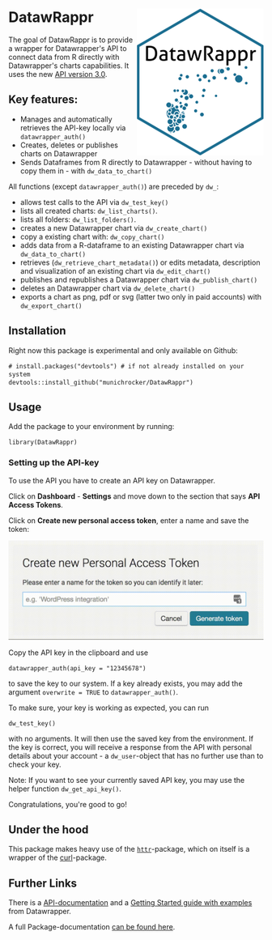 # DatawRappr <img src="man/figures/logo.png" align="right" />

The goal of DatawRappr is to provide a wrapper for Datawrapper's API to connect data from R directly with Datawrapper's charts capabilities. It uses the new [API version 3.0](https://developer.datawrapper.de/v3.0/docs).

## Key features:

* Manages and automatically retrieves the API-key locally via `datawrapper_auth()`
* Creates, deletes or publishes charts on Datawrapper
* Sends Dataframes from R directly to Datawrapper - without having to copy them in - with `dw_data_to_chart()`

All functions (except `datawrapper_auth()`) are preceded by `dw_`:

* allows test calls to the API via `dw_test_key()`
* lists all created charts: `dw_list_charts()`.
* lists all folders: `dw_list_folders()`.
* creates a new Datawrapper chart via `dw_create_chart()`
* copy a existing chart with: `dw_copy_chart()`
* adds data from a R-dataframe to an existing Datawrapper chart via `dw_data_to_chart()`
* retrieves (`dw_retrieve_chart_metadata()`) or edits metadata, description and visualization of an existing chart via `dw_edit_chart()`
* publishes and republishes a Datawrapper chart via `dw_publish_chart()`
* deletes an Datawrapper chart via `dw_delete_chart()`
* exports a chart as png, pdf or svg (latter two only in paid accounts) with `dw_export_chart()`

## Installation

Right now this package is experimental and only available on Github:

```{r}
# install.packages("devtools") # if not already installed on your system
devtools::install_github("munichrocker/DatawRappr")
```

## Usage

Add the package to your environment by running: 

```{r}
library(DatawRappr)
```

### Setting up the API-key

To use the API you have to create an API key on Datawrapper.

Click on **Dashboard** - **Settings** and move down to the section that says **API Access Tokens**.

Click on **Create new personal access token**, enter a name and save the token:

![](man/figures/gif_api_key.gif)

Copy the API key in the clipboard and use

```{r}
datawrapper_auth(api_key = "12345678")
```

to save the key to our system. If a key already exists, you may add the argument `overwrite = TRUE` to `datawrapper_auth()`.

To make sure, your key is working as expected, you can run

```{r}
dw_test_key()
```

with no arguments. It will then use the saved key from the environment. If the key is correct, you will receive a response from the API with personal details about your account - a `dw_user`-object that has no further use than to check your key.

Note: If you want to see your currently saved API key, you may use the helper function `dw_get_api_key()`.

Congratulations, you're good to go!

## Under the hood

This package makes heavy use of the [`httr`](https://github.com/r-lib/httr)-package, which on itself is a wrapper of the [curl](https://cran.r-project.org/web/packages/curl/index.html)-package.

## Further Links

There is a [API-documentation](https://developer.datawrapper.de/reference) and a [Getting Started guide with examples](https://developer.datawrapper.de/docs/getting-started) from Datawrapper.

A full Package-documentation [can be found here](https://munichrocker.github.io/DatawRappr/).
